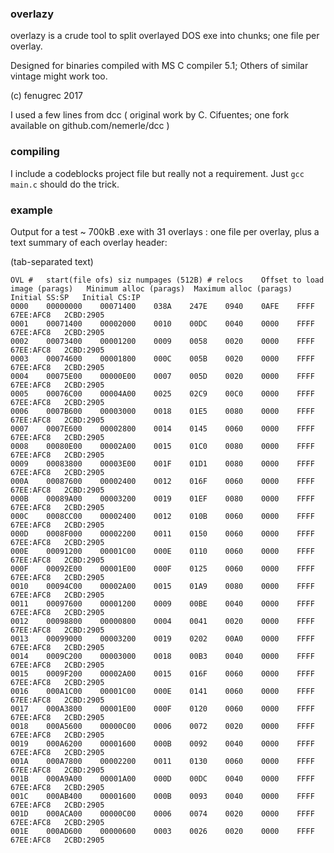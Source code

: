 ### overlazy 

overlazy is a crude tool to split overlayed DOS exe into chunks; one file per overlay.
 
Designed for binaries compiled with MS C compiler 5.1;
Others of similar vintage might work too.

(c) fenugrec 2017

I used a few lines from dcc ( original work by C. Cifuentes; one fork available on github.com/nemerle/dcc )

### compiling
I include a codeblocks project file but really not a requirement. Just
```gcc main.c```
should do the trick.

### example
Output for a test ~ 700kB .exe with 31 overlays : one file per overlay, plus a text summary of each overlay header:

(tab-separated text)
```
OVL #	start(file ofs)	siz	numpages (512B)	# relocs	Offset to load image (parags)	Minimum alloc (parags)	Maximum alloc (parags)	Initial SS:SP	Initial CS:IP	
0000	00000000	00071400	038A	247E	0940	0AFE	FFFF	67EE:AFC8	2CBD:2905
0001	00071400	00002000	0010	00DC	0040	0000	FFFF	67EE:AFC8	2CBD:2905
0002	00073400	00001200	0009	0058	0020	0000	FFFF	67EE:AFC8	2CBD:2905
0003	00074600	00001800	000C	005B	0020	0000	FFFF	67EE:AFC8	2CBD:2905
0004	00075E00	00000E00	0007	005D	0020	0000	FFFF	67EE:AFC8	2CBD:2905
0005	00076C00	00004A00	0025	02C9	00C0	0000	FFFF	67EE:AFC8	2CBD:2905
0006	0007B600	00003000	0018	01E5	0080	0000	FFFF	67EE:AFC8	2CBD:2905
0007	0007E600	00002800	0014	0145	0060	0000	FFFF	67EE:AFC8	2CBD:2905
0008	00080E00	00002A00	0015	01C0	0080	0000	FFFF	67EE:AFC8	2CBD:2905
0009	00083800	00003E00	001F	01D1	0080	0000	FFFF	67EE:AFC8	2CBD:2905
000A	00087600	00002400	0012	016F	0060	0000	FFFF	67EE:AFC8	2CBD:2905
000B	00089A00	00003200	0019	01EF	0080	0000	FFFF	67EE:AFC8	2CBD:2905
000C	0008CC00	00002400	0012	010B	0060	0000	FFFF	67EE:AFC8	2CBD:2905
000D	0008F000	00002200	0011	0150	0060	0000	FFFF	67EE:AFC8	2CBD:2905
000E	00091200	00001C00	000E	0110	0060	0000	FFFF	67EE:AFC8	2CBD:2905
000F	00092E00	00001E00	000F	0125	0060	0000	FFFF	67EE:AFC8	2CBD:2905
0010	00094C00	00002A00	0015	01A9	0080	0000	FFFF	67EE:AFC8	2CBD:2905
0011	00097600	00001200	0009	00BE	0040	0000	FFFF	67EE:AFC8	2CBD:2905
0012	00098800	00000800	0004	0041	0020	0000	FFFF	67EE:AFC8	2CBD:2905
0013	00099000	00003200	0019	0202	00A0	0000	FFFF	67EE:AFC8	2CBD:2905
0014	0009C200	00003000	0018	00B3	0040	0000	FFFF	67EE:AFC8	2CBD:2905
0015	0009F200	00002A00	0015	016F	0060	0000	FFFF	67EE:AFC8	2CBD:2905
0016	000A1C00	00001C00	000E	0141	0060	0000	FFFF	67EE:AFC8	2CBD:2905
0017	000A3800	00001E00	000F	0120	0060	0000	FFFF	67EE:AFC8	2CBD:2905
0018	000A5600	00000C00	0006	0072	0020	0000	FFFF	67EE:AFC8	2CBD:2905
0019	000A6200	00001600	000B	0092	0040	0000	FFFF	67EE:AFC8	2CBD:2905
001A	000A7800	00002200	0011	0130	0060	0000	FFFF	67EE:AFC8	2CBD:2905
001B	000A9A00	00001A00	000D	00DC	0040	0000	FFFF	67EE:AFC8	2CBD:2905
001C	000AB400	00001600	000B	0093	0040	0000	FFFF	67EE:AFC8	2CBD:2905
001D	000ACA00	00000C00	0006	0074	0020	0000	FFFF	67EE:AFC8	2CBD:2905
001E	000AD600	00000600	0003	0026	0020	0000	FFFF	67EE:AFC8	2CBD:2905
``````
